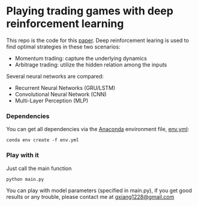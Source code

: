 
# **Playing trading games with deep reinforcement learning**

This repo is the code for this [paper](https://arxiv.org/abs/1803.03916). Deep reinforcement learing is used to find optimal strategies in these two scenarios:
* Momentum trading: capture the underlying dynamics
* Arbitrage trading: utilize the hidden relation among the inputs

Several neural networks are compared: 
* Recurrent Neural Networks (GRU/LSTM)
* Convolutional Neural Network (CNN)
* Multi-Layer Perception (MLP)

### Dependencies

You can get all dependencies via the [Anaconda](https://conda.io/docs/user-guide/tasks/manage-environments.html#creating-an-environment-from-an-environment-yml-file) environment file, [env.yml](https://github.com/golsun/deep-RL-time-series/blob/master/env.yml):

    conda env create -f env.yml

### Play with it
Just call the main function

    python main.py

You can play with model parameters (specified in main.py), if you get good results or any trouble, please contact me at gxiang1228@gmail.com

